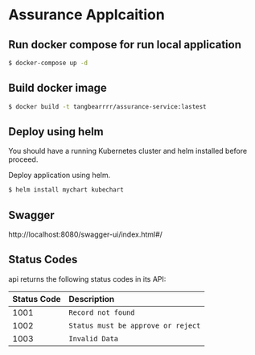 # Assurance Applcaition

## Run docker compose for run local application
```sh
$ docker-compose up -d
```
## Build docker image
```sh
$ docker build -t tangbearrrr/assurance-service:lastest
```
## Deploy using helm

You should have a running Kubernetes cluster and helm installed before proceed.

Deploy application using helm.
```sh
$ helm install mychart kubechart
```
## Swagger
http://localhost:8080/swagger-ui/index.html#/

## Status Codes

api returns the following status codes in its API:

| Status Code | Description |
| :--- | :--- |
| 1001 | `Record not found` |
| 1002 | `Status must be approve or reject` |
| 1003 | `Invalid Data` |
